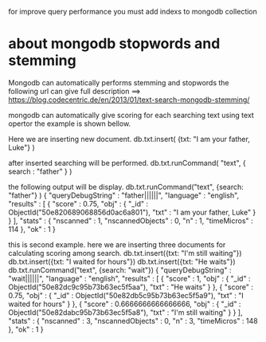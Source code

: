 for improve query performance you must add indexs to mongodb collection

about mongodb stopwords and stemming
===================================	

Mongodb can automatically performs stemming and stopwords
the following url can give full description 
==> https://blog.codecentric.de/en/2013/01/text-search-mongodb-stemming/

mongodb can automatically give scoring for each searching text using text opertor the example is shown bellow.

Here we are inserting new document.
	db.txt.insert( {txt: "I am your father, Luke"} )

after inserted searching will be performed.
	db.txt.runCommand( "text", { search : "father" } )

the following output will be display.
db.txt.runCommand("text", {search: "father"} )
{
        "queryDebugString" : "father||||||",
        "language" : "english",
        "results" : [
                {
                        "score" : 0.75,
                        "obj" : {
                                "_id" : ObjectId("50e820689068856d0ac6a801"),
                                "txt" : "I am your father, Luke"
                        }
                }
        ],
        "stats" : {
                "nscanned" : 1,
                "nscannedObjects" : 0,
                "n" : 1,
                "timeMicros" : 114
        },
        "ok" : 1
}

this is second example. here we are inserting three documents for calculating scoring among search.
	db.txt.insert({txt: "I'm still waiting"})
	db.txt.insert({txt: "I waited for hours"})
	db.txt.insert({txt: "He waits"})
	db.txt.runCommand("text", {search: "wait"})
	{
		    "queryDebugString" : "wait||||||",
		    "language" : "english",
		    "results" : [
		            {
		                    "score" : 1,
		                    "obj" : {
		                            "_id" : ObjectId("50e82dc9c95b73b63ec5f5aa"),
		                            "txt" : "He waits"
		                    }
		            },
		            {
		                    "score" : 0.75,
		                    "obj" : {
		                            "_id" : ObjectId("50e82db5c95b73b63ec5f5a9"),
		                            "txt" : "I waited for hours"
		                    }
		            },
		            {
		                    "score" : 0.6666666666666666,
		                    "obj" : {
		                            "_id" : ObjectId("50e82dabc95b73b63ec5f5a8"),
		                            "txt" : "I'm still waiting"
		                    }
		            }
		    ],
		    "stats" : {
		            "nscanned" : 3,
		            "nscannedObjects" : 0,
		            "n" : 3,
		            "timeMicros" : 148
		    },
		    "ok" : 1
	}

